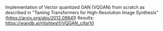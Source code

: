 Implementation of Vector quantized GAN (VQGAN) from scratch as described in "Taming Transformers for High-Resolution Image Synthesis" (https://arxiv.org/abs/2012.09841)
Results: https://wandb.ai/ritishtest1/VQGAN_cifar10
